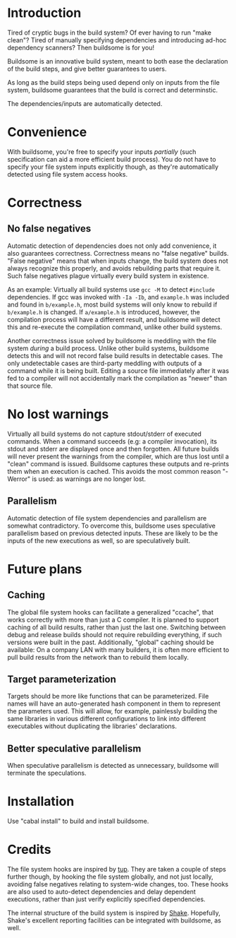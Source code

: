 # Introduction

Tired of cryptic bugs in the build system? Of ever having to run "make
clean"? Tired of manually specifying dependencies and introducing
ad-hoc dependency scanners? Then buildsome is for you!

Buildsome is an innovative build system, meant to both ease the
declaration of the build steps, and give better guarantees to users.

As long as the build steps being used depend only on inputs from the
file system, buildsome guarantees that the build is correct and
determinstic.

The dependencies/inputs are automatically detected.

# Convenience

With buildsome, you're free to specify your inputs *partially* (such
specification can aid a more efficient build process). You do not have
to specify your file system inputs explicitly though, as they're
automatically detected using file system access hooks.

# Correctness

## No false negatives

Automatic detection of dependencies does not only add convenience, it
also guarantees correctness. Correctness means no "false negative"
builds. "False negative" means that when inputs change, the build
system does not always recognize this properly, and avoids rebuilding
parts that require it. Such false negatives plague virtually every
build system in existence.

As an example: Virtually all build systems use `gcc -M` to detect
`#include` dependencies.  If gcc was invoked with `-Ia -Ib`, and
`example.h` was included and found in `b/example.h`, most build
systems will only know to rebuild if `b/example.h` is changed.  If
`a/example.h` is introduced, however, the compilation process will
have a different result, and buildsome will detect this and re-execute
the compilation command, unlike other build systems.

Another correctness issue solved by buildsome is meddling with the
file system *during* a build process. Unlike other build systems,
buildsome detects this and will not record false build results in
detectable cases. The only undetectable cases are third-party meddling
with outputs of a command while it is being built. Editing a source
file immediately after it was fed to a compiler will not accidentally
mark the compilation as "newer" than that source file.

# No lost warnings

Virtually all build systems do not capture stdout/stderr of executed
commands. When a command succeeds (e.g: a compiler invocation), its
stdout and stderr are displayed once and then forgotten. All future
builds will never present the warnings from the compiler, which are
thus lost until a "clean" command is issued. Buildsome captures these
outputs and re-prints them when an execution is cached. This avoids
the most common reason "-Werror" is used: as warnings are no longer
lost.

## Parallelism

Automatic detection of file system dependencies and parallelism are
somewhat contradictory. To overcome this, buildsome uses speculative
parallelism based on previous detected inputs. These are likely to be
the inputs of the new executions as well, so are speculatively built.

# Future plans

## Caching

The global file system hooks can facilitate a generalized "ccache",
that works correctly with more than just a C compiler. It is planned
to support caching of all build results, rather than just the last
one. Switching between debug and release builds should not require
rebuilding everything, if such versions were built in the
past. Additionally, "global" caching should be available: On a company
LAN with many builders, it is often more efficient to pull build
results from the network than to rebuild them locally.

## Target parameterization

Targets should be more like functions that can be parameterized. File
names will have an auto-generated hash component in them to represent
the parameters used. This will allow, for example, painlessly building
the same libraries in various different configurations to link into
different executables without duplicating the libraries' declarations.

## Better speculative parallelism

When speculative parallelism is detected as unnecessary, buildsome
will terminate the speculations.

# Installation

Use "cabal install" to build and install buildsome.

# Credits

The file system hooks are inspired by
[tup](http://gittup.org/tup/). They are taken a couple of steps
further though, by hooking the file system globally, and not just
locally, avoiding false negatives relating to system-wide changes,
too. These hooks are also used to auto-detect dependencies and delay
dependent executions, rather than just verify explicitly specified
dependencies.

The internal structure of the build system is inspired by
[Shake](https://github.com/ndmitchell/shake). Hopefully, Shake's
excellent reporting facilities can be integrated with buildsome, as
well.
